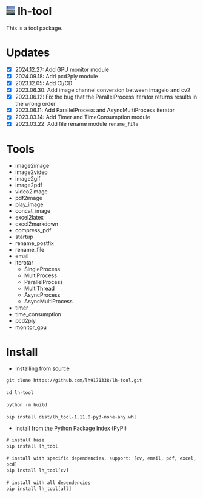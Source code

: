 [<img height="23" src="https://github.com/lh9171338/Outline/blob/master/icon.jpg"/>](https://github.com/lh9171338/Outline) lh-tool
===

This is a tool package.

# Updates

 - [x] 2024.12.27: Add GPU monitor module
 - [x] 2024.09.18: Add pcd2ply module
 - [x] 2023.12.05: Add CI/CD
 - [x] 2023.06.30: Add image channel conversion between imageio and cv2
 - [x] 2023.06.12: Fix the bug that the ParallelProcess iterator returns results in the wrong order
 - [x] 2023.06.11: Add ParallelProcess and AsyncMultiProcess iterator
 - [x] 2023.03.14: Add Timer and TimeConsumption module
 - [x] 2023.03.22: Add file rename module `rename_file`

# Tools

* image2image
* image2video
* image2gif
* image2pdf
* video2image
* pdf2image
* play_image
* concat_image
* excel2latex
* excel2markdown
* compress_pdf
* startup
* rename_postfix
* rename_file
* email
* iterotar
    * SingleProcess
    * MultiProcess
    * ParallelProcess
    * MultiThread
    * AsyncProcess
    * AsyncMultiProcess
* timer
* time_consumption
* pcd2ply
* monitor_gpu

# Install

* Installing from source
```shell
git clone https://github.com/lh9171338/lh-tool.git

cd lh-tool

python -m build

pip install dist/lh_tool-1.11.0-py3-none-any.whl
```

* Install from the Python Package Index (PyPI)
```shell
# install base
pip install lh_tool

# install with specific dependencies, support: [cv, email, pdf, excel, pcd]
pip install lh_tool[cv]

# install with all dependencies
pip install lh_tool[all]
```
